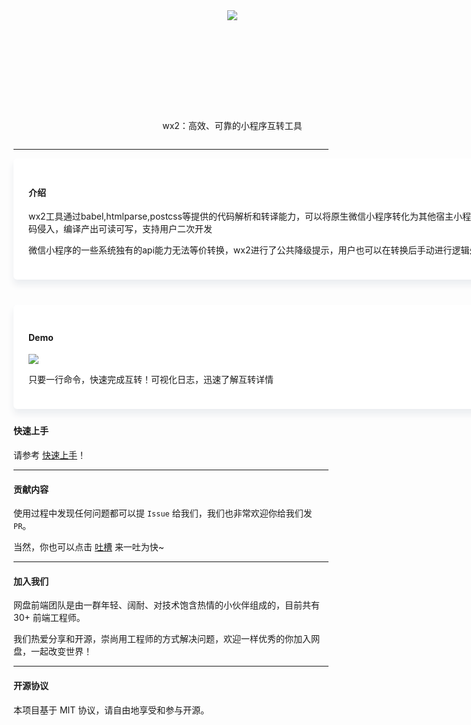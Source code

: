 <div style="position: relative;width:700px;height: 400px;">
    <img style="position: absolute;top: 50%;left: 50%;transform: translate(-50%,-50%);" src="https://staticiot.cdn.bcebos.com/wx2-org/img/logo.png"/>
    <p style="position:absolute;width: 100%;bottom:0;text-align:center;">wx2：高效、可靠的小程序互转工具</p>
</div>

---

<div style="width:770px;margin-bottom: 40px;padding: 24px;background-color: #fff;border-radius: 6px;box-shadow: 0 8px 12px #ebedf0;">
    <h4>介绍</h4>
    <p>wx2工具通过babel,htmlparse,postcss等提供的代码解析和转译能力，可以将原生微信小程序转化为其他宿主小程序，无代码侵入，编译产出可读可写，支持用户二次开发</p>
    <p>微信小程序的一些系统独有的api能力无法等价转换，wx2进行了公共降级提示，用户也可以在转换后手动进行逻辑处理</p>
</div>

<div style="width:770px;margin-bottom: 24px;padding: 24px;background-color: #fff;border-radius: 6px;box-shadow: 0 8px 12px #ebedf0;">
    <h4>Demo</h4>
    <img src="https://issuecdn.baidupcs.com/issue/netdisk/ts_ad/help/1586233363.png" />
    <p>只要一行命令，快速完成互转！可视化日志，迅速了解互转详情</p>
</div>

#### 快速上手

请参考 [快速上手](/start/quick)！

---

#### 贡献内容

使用过程中发现任何问题都可以提 `Issue` 给我们，我们也非常欢迎你给我们发 `PR`。

当然，你也可以点击 [吐槽](https://support.qq.com/products/123203) 来一吐为快~

---

#### 加入我们

网盘前端团队是由一群年轻、阔耐、对技术饱含热情的小伙伴组成的，目前共有 30+ 前端工程师。

我们热爱分享和开源，崇尚用工程师的方式解决问题，欢迎一样优秀的你加入网盘，一起改变世界！

---

#### 开源协议

本项目基于 MIT 协议，请自由地享受和参与开源。

